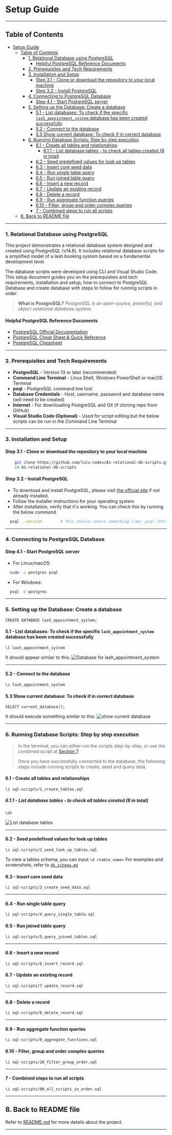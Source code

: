 <!-- setup.md -->

# Setup Guide

---

## Table of Contents

- [Setup Guide](#setup-guide)
  - [Table of Contents](#table-of-contents)
    - [1. Relational Database using PostgreSQL](#1-relational-database-using-postgresql)
      - [Helpful PostgreSQL Reference Documents](#helpful-postgresql-reference-documents)
    - [2. Prerequisites and Tech Requirements](#2-prerequisites-and-tech-requirements)
    - [3. Installation and Setup](#3-installation-and-setup)
      - [Step 3.1 - Clone or download the repository to your local machine](#step-31---clone-or-download-the-repository-to-your-local-machine)
      - [Step 3.2 - Install PostgreSQL](#step-32---install-postgresql)
    - [4. Connecting to PostgreSQL Database](#4-connecting-to-postgresql-database)
      - [Step 4.1 - Start PostgreSQL server](#step-41---start-postgresql-server)
    - [5. Setting up the Database: Create a database](#5-setting-up-the-database-create-a-database)
      - [5.1 - List databases: To check if the specific `lash_appointment_system` database has been created successfully](#51---list-databases-to-check-if-the-specific-lash_appointment_system-database-has-been-created-successfully)
      - [5.2 - Connect to the database](#52---connect-to-the-database)
      - [5.3 Show current database: To check if in correct database](#53-show-current-database-to-check-if-in-correct-database)
    - [6. Running Database Scripts: Step by step execution](#6-running-database-scripts-step-by-step-execution)
      - [6.1 - Create all tables and relationships](#61---create-all-tables-and-relationships)
        - [6.1.1 - List database tables - to check all tables created (8 in total)](#611---list-database-tables---to-check-all-tables-created-8-in-total)
      - [6.2 - Seed predefined values for look up tables](#62---seed-predefined-values-for-look-up-tables)
      - [6.3 - Insert core seed data](#63---insert-core-seed-data)
      - [6.4 - Run single table query](#64---run-single-table-query)
      - [6.5 - Run joined table query](#65---run-joined-table-query)
      - [6.6 - Insert a new record](#66---insert-a-new-record)
      - [6.7 - Update an existing record](#67---update-an-existing-record)
      - [6.8 - Delete a record](#68---delete-a-record)
      - [6.9 - Run aggregate function queries](#69---run-aggregate-function-queries)
      - [6.10 - Filter, group and order complex queries](#610---filter-group-and-order-complex-queries)
      - [7 - Combined steps to run all scripts](#7---combined-steps-to-run-all-scripts)
  - [8. Back to README file](#8-back-to-readme-file)


---

### 1. Relational Database using PostgreSQL

This project demonstrates a relational database system designed and created using PostgreSQL (v14.8).
It includes relational database scripts for a simplified model of a lash booking system based on a fundamental development level.

The database scripts were developed using CLI and Visual Studio Code. This setup document guides you on the prerequisites and tech requirements, installation and setup, how to connect to PostgreSQL Database and create database with steps to follow for running scripts in order.

> **What is PostgreSQL?**
> *PostgreSQL is an open-source, powerful, and object-relational database system.*

#### Helpful PostgreSQL Reference Documents

- [PostgreSQL Official Documentation](https://www.postgresql.org/docs/current/index.html)
- [PostgreSQL Cheat Sheet & Quick Reference](https://quickref.me/postgres.html)
- [PostgreSQL Cheasheet](https://www.tutorialspoint.com/postgresql/postgresql_cheatsheet.htm)

---

### 2. Prerequisites and Tech Requirements

- **PostgreSQL** - Version 13 or later (recommended)
- **Command Line Terminal** - Linux Shell, Windows PowerShell or macOS Terminal
- **psql** - PostgreSQL command line tool
- **Database Credentials** - Host, username, password and database name (will need to be created)
- **Internet** - For downloading PostgreSQL and Git (if cloning repo from GitHub)
- **Visual Studio Code (Optional)** - Used for script editing but the below scripts can be run in the Command Line Terminal

---

### 3. Installation and Setup

#### Step 3.1 - Clone or download the repository to your local machine

```bash
    git clone https://github.com/lulu-codes/A1-relational-db-scripts.git    # Clone Git repository
    cd A1-relational-db-scripts                                             # Navigate into directory
```

#### Step 3.2 - Install PostgreSQL

- To download and install PostgreSQL, please visit [the official site](https://www.postgresql.org/download/) if not already installed.
- Follow the installer instructions for your operating system
- After installation, verify that it's working. You can check this by running the below command.

```bash
  psql --version        # This should return something like: psql (PostgreSQL) version number
```

---

### 4. Connecting to PostgreSQL Database

#### Step 4.1 - Start PostgreSQL server

- For Linux/macOS:

```bash
  sudo -u postgres psql
```

- For Windows:

```bash
  psql -U postgres
```

---

### 5. Setting up the Database: Create a database

```psql
CREATE DATABASE lash_appointment_system;
```

#### 5.1 - List databases: To check if the specific `lash_appointment_system` database has been created successfully

```psql
\l lash_appointment_system
```

It should appear similar to this:
![Database for lash_appointment_system](images/list_db.png)

---

#### 5.2 - Connect to the database

```psql
\c lash_appointment_system
```

#### 5.3 Show current database: To check if in correct database

```psql
SELECT current_database();
```

It should execute something similar to this:
![show current database](images/current_db.png)

---

### 6. Running Database Scripts: Step by step execution

> In the terminal, you can either run the scripts step-by-step, or use the combined script at [Section 7](#7-combined-steps-to-run-all-scripts).
>
> Once you have successfully connected to the database, the following steps include running scripts to create, seed and query data.

#### 6.1 - Create all tables and relationships

```psql
\i sql-scripts/1_create_tables.sql
```

##### 6.1.1 - List database tables - to check all tables created (8 in total)

```psql
\dt
```

![List database tables](images/list_tables.png)

---

#### 6.2 - Seed predefined values for look up tables

```psql
\i sql-scripts/2_seed_look_up_tables.sql
```

To view a tables schema, you can input `\d <table_name>`
For examples and screenshots, refer to [`db_schema.md`](/docs/db_schema.md)

#### 6.3 - Insert core seed data

```psql
\i sql-scripts/3_create_seed_data.sql
```

---

#### 6.4 - Run single table query

```psql
\i sql-scripts/4_query_single_table.sql
```

#### 6.5 - Run joined table query

```psql
\i sql-scripts/5_query_joined_tables.sql
```

---

#### 6.6 - Insert a new record

```psql
\i sql-scripts/6_insert_record.sql
```

#### 6.7 - Update an existing record

```psql
\i sql-scripts/7_update_record.sql
```

---

#### 6.8 - Delete a record

```psql
\i sql-scripts/8_delete_record.sql
```

---

#### 6.9 - Run aggregate function queries

```psql
\i sql-scripts/9_aggregate_functions.sql
```

#### 6.10 - Filter, group and order complex queries

```psql
\i sql-scripts/10_filter_group_order.sql
```

---

#### 7 - Combined steps to run all scripts

```psql
\i sql-scripts/00_all_scripts_in_order.sql
```

---

## 8. Back to README file

Refer to [README.md](/README.md) for more details about the project.

---
